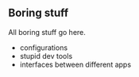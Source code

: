 ## Boring stuff

All boring stuff go here. 

* configurations
* stupid dev tools
* interfaces between different apps
